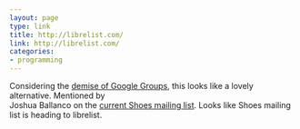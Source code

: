 ```yaml
---
layout: page
type: link
title: http://librelist.com/ 
link: http://librelist.com/
categories: 
- programming
---
```

Considering the [demise of Google Groups](http://ejohn.org/blog/google-groups-is-dead/), this looks like a lovely alternative. Mentioned by 		
Joshua Ballanco on the [current Shoes mailing list](http://groups.google.com/group/shoooes). Looks like Shoes mailing list is heading to librelist.
